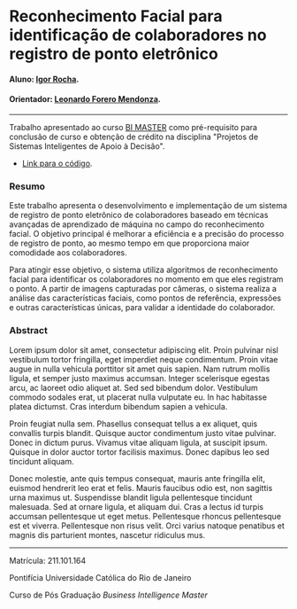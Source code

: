 
# Reconhecimento Facial para identificação de colaboradores no registro de ponto eletrônico 

#### Aluno: [Igor Rocha](https://github.com/igormmrocha).
#### Orientador: [Leonardo Forero Mendonza](https://github.com/leofome8).

---

Trabalho apresentado ao curso [BI MASTER](https://ica.puc-rio.ai/bi-master) como pré-requisito para conclusão de curso e obtenção de crédito na disciplina "Projetos de Sistemas Inteligentes de Apoio à Decisão".

- [Link para o código](https://colab.research.google.com/drive/1wfYYWnJD1-2wH019fhtsrIPW_EirioMy).


### Resumo

Este trabalho apresenta o desenvolvimento e implementação de um sistema de registro de ponto eletrônico de colaboradores baseado em técnicas avançadas de aprendizado de máquina no campo do reconhecimento facial. O objetivo principal é melhorar a eficiência e a precisão do processo de registro de ponto, ao mesmo tempo em que proporciona maior comodidade aos colaboradores.

Para atingir esse objetivo, o sistema utiliza algoritmos de reconhecimento facial para identificar os colaboradores no momento em que eles registram o ponto. A partir de imagens capturadas por câmeras, o sistema realiza a análise das características faciais, como pontos de referência, expressões e outras características únicas, para validar a identidade do colaborador.

### Abstract <!-- Opcional! Caso não aplicável, remover esta seção -->

<!-- trocar o texto abaixo pelo resumo do trabalho, em inglês -->

Lorem ipsum dolor sit amet, consectetur adipiscing elit. Proin pulvinar nisl vestibulum tortor fringilla, eget imperdiet neque condimentum. Proin vitae augue in nulla vehicula porttitor sit amet quis sapien. Nam rutrum mollis ligula, et semper justo maximus accumsan. Integer scelerisque egestas arcu, ac laoreet odio aliquet at. Sed sed bibendum dolor. Vestibulum commodo sodales erat, ut placerat nulla vulputate eu. In hac habitasse platea dictumst. Cras interdum bibendum sapien a vehicula.

Proin feugiat nulla sem. Phasellus consequat tellus a ex aliquet, quis convallis turpis blandit. Quisque auctor condimentum justo vitae pulvinar. Donec in dictum purus. Vivamus vitae aliquam ligula, at suscipit ipsum. Quisque in dolor auctor tortor facilisis maximus. Donec dapibus leo sed tincidunt aliquam.

Donec molestie, ante quis tempus consequat, mauris ante fringilla elit, euismod hendrerit leo erat et felis. Mauris faucibus odio est, non sagittis urna maximus ut. Suspendisse blandit ligula pellentesque tincidunt malesuada. Sed at ornare ligula, et aliquam dui. Cras a lectus id turpis accumsan pellentesque ut eget metus. Pellentesque rhoncus pellentesque est et viverra. Pellentesque non risus velit. Orci varius natoque penatibus et magnis dis parturient montes, nascetur ridiculus mus.

---

Matrícula: 211.101.164

Pontifícia Universidade Católica do Rio de Janeiro

Curso de Pós Graduação *Business Intelligence Master*
